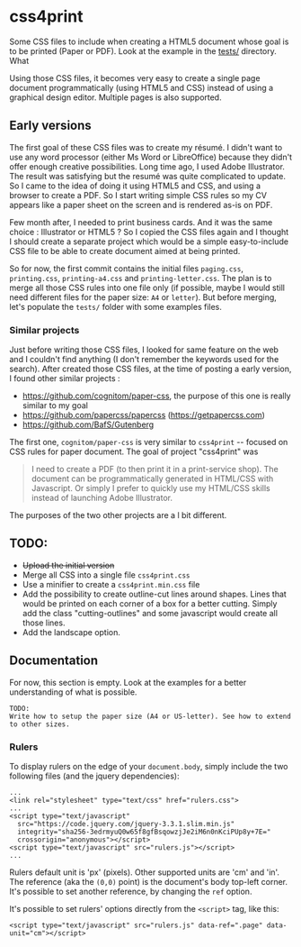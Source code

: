 # css4print

Some CSS files to include when creating a HTML5 document whose goal is to be printed (Paper or PDF). Look at the example in the [tests/](tests/) directory. What 

Using those CSS files, it becomes very easy to create a single page document programmatically (using HTML5 and CSS) instead of using a graphical design editor. Multiple pages is also supported.

## Early versions

The first goal of these CSS files was to create my résumé. I didn't want to use any word processor (either Ms Word or LibreOffice) because they didn't offer enough creative possibilities. Long time ago, I used Adobe Illustrator. The result was satisfying but the resumé was quite complicated to update. So I came to the idea of doing it using HTML5 and CSS, and using a browser to create a PDF. So I start writing simple CSS rules so my CV appears like a paper sheet on the screen and is rendered as-is on PDF.

Few month after, I needed to print business cards. And it was the same choice : Illustrator or HTML5 ? So I copied the CSS files again and I thought I should create a separate project which would be a simple easy-to-include CSS file to be able to create document aimed at being printed.

So for now, the first commit contains the initial files `paging.css`, `printing.css`, `printing-a4.css` and `printing-letter.css`. The plan is to merge all those CSS rules into one file only (if possible, maybe I would still need different files for the paper size: `A4` or `letter`). But before merging, let's populate the `tests/` folder with some examples files.

### Similar projects

Just before writing those CSS files, I looked for same feature on the web and I couldn't find anything (I don't remember the keywords used for the search). After created those CSS files, at the time of posting a early version, I found other similar projects :
- https://github.com/cognitom/paper-css, the purpose of this one is really similar to my goal
- https://github.com/papercss/papercss   (https://getpapercss.com)
- https://github.com/BafS/Gutenberg

The first one, `cognitom/paper-css` is very similar to `css4print` -- focused on CSS rules for paper document. The goal of project "css4print" was
> I need to create a PDF (to then print it in a print-service shop). The document can be programmatically generated in HTML/CSS with Javascript. Or simply I prefer to quickly use my HTML/CSS skills instead of launching Adobe Illustrator.

The purposes of the two other projects are a l bit different.


## TODO:

- ~~Upload the initial version~~
- Merge all CSS into a single file `css4print.css`
- Use a minifier to create a `css4print.min.css` file
- Add the possibility to create outline-cut lines around shapes. Lines that would be printed on each corner of a box for a better cutting. Simply add the class "cutting-outlines" and some javascript would create all those lines.
- Add the landscape option.


## Documentation

For now, this section is empty. Look at the examples for a better understanding of what is possible.

```
TODO:
Write how to setup the paper size (A4 or US-letter). See how to extend to other sizes.
```




### Rulers

To display rulers on the edge of your `document.body`, simply include the two following files (and the jquery dependencies):

```
...
<link rel="stylesheet" type="text/css" href="rulers.css">
...
<script type="text/javascript"
  src="https://code.jquery.com/jquery-3.3.1.slim.min.js"
  integrity="sha256-3edrmyuQ0w65f8gfBsqowzjJe2iM6n0nKciPUp8y+7E="
  crossorigin="anonymous"></script>
<script type="text/javascript" src="rulers.js"></script>
...
```

Rulers default unit is 'px' (pixels). Other supported units are 'cm' and 'in'. The reference (aka the `(0,0)` point) is the document's body top-left corner. It's possible to set another reference, by changing the `ref` option.

It's possible to set rulers' options directly from the `<script>` tag, like this:
```
<script type="text/javascript" src="rulers.js" data-ref=".page" data-unit="cm"></script>
```
